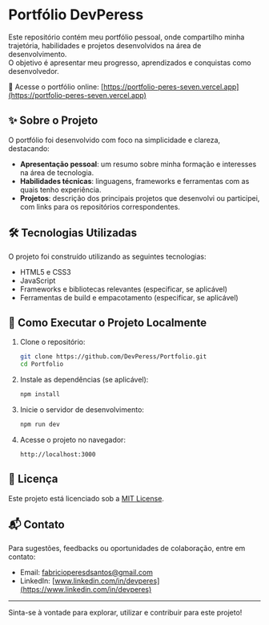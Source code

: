 
# Portfólio DevPeress

Este repositório contém meu portfólio pessoal, onde compartilho minha trajetória, habilidades e projetos desenvolvidos na área de desenvolvimento.  
O objetivo é apresentar meu progresso, aprendizados e conquistas como desenvolvedor.

🔗 Acesse o portfólio online: [https://portfolio-peres-seven.vercel.app](https://portfolio-peres-seven.vercel.app)

## ✨ Sobre o Projeto

O portfólio foi desenvolvido com foco na simplicidade e clareza, destacando:

- **Apresentação pessoal**: um resumo sobre minha formação e interesses na área de tecnologia.
- **Habilidades técnicas**: linguagens, frameworks e ferramentas com as quais tenho experiência.
- **Projetos**: descrição dos principais projetos que desenvolvi ou participei, com links para os repositórios correspondentes.

## 🛠️ Tecnologias Utilizadas

O projeto foi construído utilizando as seguintes tecnologias:

- HTML5 e CSS3
- JavaScript
- Frameworks e bibliotecas relevantes (especificar, se aplicável)
- Ferramentas de build e empacotamento (especificar, se aplicável)

## 🚀 Como Executar o Projeto Localmente

1. Clone o repositório:
   ```bash
   git clone https://github.com/DevPeress/Portfolio.git
   cd Portfolio
   ```
2. Instale as dependências (se aplicável):
   ```bash
   npm install
   ```
3. Inicie o servidor de desenvolvimento:
   ```bash
   npm run dev
   ```
4. Acesse o projeto no navegador:
   ```
   http://localhost:3000
   ```

## 📄 Licença

Este projeto está licenciado sob a [MIT License](LICENSE).

## 📬 Contato

Para sugestões, feedbacks ou oportunidades de colaboração, entre em contato:

- Email: [fabricioperesdsantos@gmail.com](mailto:fabricioperesdsantos@gmail.com)
- LinkedIn: [www.linkedin.com/in/devperes](https://www.linkedin.com/in/devperes)

---

Sinta-se à vontade para explorar, utilizar e contribuir para este projeto!

